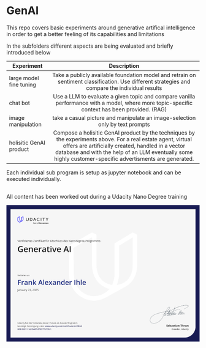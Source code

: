 # GenAI
This repo covers basic experiments around generative artifical intelligence in order to get a better feeling of its capabilities and limitations

In the subfolders different aspects are being evaluated and briefly introduced below

| Experiment   |     Description      |
|--------------|:--------------------:|
| large model fine tuning |  Take a publicly available foundation model and retrain on sentiment classification. Use different strategies and compare the individual results |
| chat bot | Use a LLM to evaluate a given topic and compare vanilla performance with a model, where more topic-specific context has been provided. (RAG)   |
| image manipulation | take a casual picture and manipulate an image-selection  only by text prompts |
| holisitic GenAI product | Compose a holisitic GenAI product by the techniques by the experiments above. For a real estate agent, virtual offers are artificially created, handled in a vector database and with the help of an LLM eventually some highly customer-specific advertisments are generated.

Each individual sub program is setup as jupyter notebook and can be executed individually. 

##

All content has been worked out during a Udacity Nano Degree training

![](cert.png)
